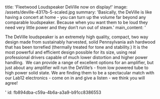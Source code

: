 title: 'Fleetwood Loudspeaker DeVille now on display!'
image: /assets/deville-4317b-5-scaled.jpg
summary: 'Basically, the DeVille is like having a concert at home - you can turn up the volume far beyond any comparable loudspeaker. Because when you want them to be loud they need very little power and they don’t run out of steam.'
main_content: '<p>The DeVille loudspeaker is an extremely high quality, compact, two way design made from sustainably harvested, solid Pennsylvania ash hardwood that has been torrefied (thermally treated for tone and stability.) It is the most powerful and efficient design possible for its size, using real professional drivers capable of much lower distortion and higher power handling.&nbsp; We can provide a range of excellent options for an amplifier, but just about any amplifier will run the DeVille’s - from low powered tube to high power solid state. We are finding them to be a spectacular match with our Lab12 electronics - come on in and give a listen - we think you will agree!</p>'
id: fb894dba-c59a-4b6a-a3a9-b91cc8386553

